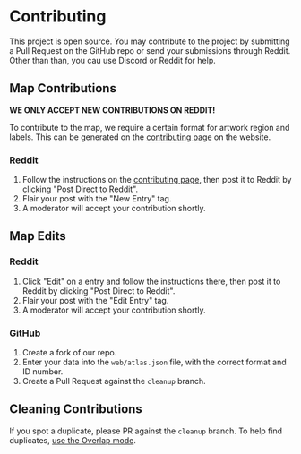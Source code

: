 # Contributing

This project is open source. You may contribute to the project by submitting a Pull Request on the GitHub repo or send your submissions through Reddit. Other than than, you cau use Discord or Reddit for help.

## Map Contributions

**WE ONLY ACCEPT NEW CONTRIBUTIONS ON REDDIT!**

To contribute to the map, we require a certain format for artwork region and labels. This can be generated on the [contributing page](https://place-atlas.stefanocoding.me/index.html?mode=draw) on the website. 

### Reddit

1. Follow the instructions on the [contributing page](https://place-atlas.stefanocoding.me/index.html?mode=draw), then post it to Reddit by clicking "Post Direct to Reddit".
2. Flair your post with the "New Entry" tag.
3. A moderator will accept your contribution shortly.

<!--

### GitHub

1. Create a fork of our repo.
2. Enter your data into the `web/atlas.json` file, with the correct format and ID number.
3. Create a Pull Request.

-->

## Map Edits

### Reddit

1. Click "Edit" on a entry and follow the instructions there, then post it to Reddit by clicking "Post Direct to Reddit".
2. Flair your post with the "Edit Entry" tag.
3. A moderator will accept your contribution shortly.


### GitHub

1. Create a fork of our repo.
2. Enter your data into the `web/atlas.json` file, with the correct format and ID number.
3. Create a Pull Request against the `cleanup` branch.
## Cleaning Contributions

If you spot a duplicate, please PR against the `cleanup` branch. To help find duplicates, [use the Overlap mode](https://place-atlas.stefanocoding.me?mode=overlap).